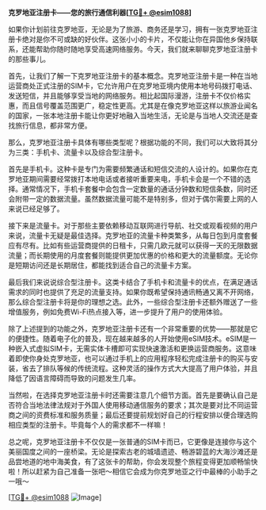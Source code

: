 **克罗地亚注册卡——您的旅行通信利器[[TG💪+ @esim1088](https://t.me/s/esim1088)]**

如果你计划前往克罗地亚，无论是为了旅游、商务还是学习，拥有一张克罗地亚注册卡绝对是你不可或缺的好伙伴。这张小小的卡片，不仅能让你在异国他乡保持联系，还能帮助你随时随地享受高速网络服务。今天，我们就来聊聊克罗地亚注册卡的那些事儿。

首先，让我们了解一下克罗地亚注册卡的基本概念。克罗地亚注册卡是一种在当地运营商处正式注册的SIM卡，它允许用户在克罗地亚境内使用本地号码拨打电话、发送短信，并且能够享受当地的网络服务。相比起国际漫游，注册卡不仅价格实惠，而且信号覆盖范围更广，稳定性更高。尤其是在像克罗地亚这样以旅游业闻名的国家，一张本地注册卡能让你更好地融入当地生活，无论是与当地人交流还是查找旅行信息，都非常方便。

那么，克罗地亚注册卡具体有哪些类型呢？根据功能的不同，我们可以大致将其分为三类：手机卡、流量卡以及综合型注册卡。

首先是手机卡。这种卡是专门为需要频繁通话和短信交流的人设计的。如果你在克罗地亚期间需要经常拨打本地电话或者接听重要来电，手机卡会是一个不错的选择。通常情况下，手机卡套餐中会包含一定数量的通话分钟数和短信条数，同时还会附带一定的数据流量。虽然数据流量可能不是特别多，但对于偶尔需要上网的人来说已经足够了。

接下来是流量卡。对于那些主要依赖移动互联网进行导航、社交或观看视频的用户来说，流量卡无疑是最佳选择。克罗地亚的流量卡种类繁多，从每日包到月度套餐应有尽有。比如有些运营商提供的日租卡，只需几欧元就可以获得一天的无限数据流量；而长期使用的月度套餐则能提供更加优惠的价格和更大的流量额度。无论你是短期访问还是长期居住，都能找到适合自己的流量卡方案。

最后我们来说说综合型注册卡。这类卡结合了手机卡和流量卡的优点，在满足通话需求的同时也提供了充足的流量支持。如果你既希望保持通讯畅通又离不开网络，那么综合型注册卡将是你的理想之选。此外，一些综合型注册卡还额外赠送了一些增值服务，例如免费Wi-Fi热点接入等，进一步提升了用户的使用体验。

除了上述提到的功能之外，克罗地亚注册卡还有一个非常重要的优势——那就是它的便捷性。随着电子化的普及，现在越来越多的人开始使用eSIM技术。eSIM是一种嵌入式虚拟SIM卡，无需实体卡槽即可实现快速激活和更换运营商服务。这意味着即使你身处克罗地亚，也可以通过手机上的应用程序轻松完成注册卡的购买与安装，省去了排队等候的传统流程。这种灵活的操作方式大大提高了用户体验，并且降低了因语言障碍而导致的问题发生几率。

当然啦，在选择克罗地亚注册卡时还需要注意几个细节方面。首先是要确认自己是否符合当地法律法规对于外国人使用移动通信服务的要求；其次是要对比不同运营商之间的资费标准和服务质量；最后还要提前规划好自己的行程安排以便合理选购相应类型的注册卡。毕竟每个人的需求都不一样嘛！

总之呢，克罗地亚注册卡不仅仅是一张普通的SIM卡而已，它更像是连接你与这个美丽国度之间的一座桥梁。无论是探索古老的城墙遗迹、畅游碧蓝的大海沙滩还是品尝地道的地中海美食，有了这张卡的帮助，你会发现整个旅程变得更加顺畅愉快啦！所以赶紧为自己准备一张吧～相信它会成为你克罗地亚之行中最棒的小助手之一哦～

[[TG💪+ @esim1088](https://t.me/s/esim1088) ![Image](https://i.postimg.cc/4NQfJmqS/Snipaste-2025-05-13-00-14-12.png)]